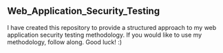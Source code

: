 ## Web_Application_Security_Testing

I have created this repository to provide a structured approach to my web application security testing methodology. If you would like to use my methodology, follow along. Good luck! :)

